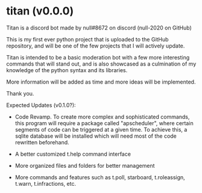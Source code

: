 # titan (v0.0.0)
Titan is a discord bot made by null#8672 on discord (null-2020 on GitHub)

This is my first ever python project that is uploaded to the GitHub repository, and will be one of the few projects that I will actively update.

Titan is intended to be a basic moderation bot with a few more interesting commands that will stand out, and is also showcased as a culmination
of my knowledge of the python syntax and its libraries.

More information will be added as time and more ideas will be implemented.

Thank you.

Expected Updates (v0.1.0?):

- Code Revamp. To create more complex and sophisticated commands, this program will require a package called "apscheduler", where 
certain segments of code can be triggered at a given time. To achieve this, a sqlite database will be installed which will need 
most of the code rewritten beforehand.

- A better customized t.help command interface

- More organized files and folders for better management

- More commands and features such as t.poll, starboard, t.roleassign, t.warn, t.infractions, etc.
